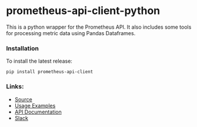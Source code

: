 # prometheus-api-client-python

This is a python wrapper for the Prometheus API. It also includes some tools for processing metric data using Pandas Dataframes.

### Installation

To install the latest release:

`pip install prometheus-api-client`

### Links:
* [Source](https://github.com/aicoe/prometheus-api-client-python)
* [Usage Examples](https://github.com/aicoe/prometheus-api-client-python#usage)
* [API Documentation](https://prometheus-api-client-python.readthedocs.io/en/master/source/prometheus_api_client.html)
* [Slack](https://operatefirst.slack.com/archives/C01S2707XKM)
